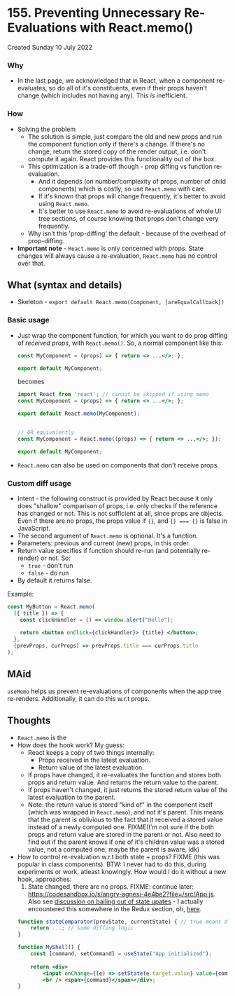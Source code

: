 # 155. Preventing Unnecessary Re-Evaluations with React.memo()
Created Sunday 10 July 2022

### Why
- In the last page, we acknowledged that in React, when a component re-evaluates, so do all of it's constituents, even if their props haven't change (which includes not having any). This *is* inefficient.

### How
- Solving the problem
	- The solution is simple, just compare the old and new props and run the component function only if there's a change. If there's no change, return the stored copy of the render output, i.e. don't compute it again. React provides this functionality out of the box.
	- This optimization is a trade-off though - prop diffing vs function re-evaluation. 
		- And it depends (on number/complexity of props, number of child components) which is costly, so use `React.memo` with care.
		- If it's known that props will change frequently, it's better to avoid using `React.memo`.
		- It's better to use `React.memo` to avoid re-evaluations of whole UI tree sections, of course knowing that props don't change very frequently.
	- Why isn't this 'prop-diffing' the default - because of the overhead of prop-diffing.
- **Important note** - `React.memo` is only concerned with props. State changes will always cause a re-evaluation, `React.memo` has no control over that.


## What (syntax and details)
 - Skeleton - `export default React.memo(Component, [areEqualCallback])`

### Basic usage
- Just wrap the component function, for which you want to do prop diffing of *received props*, with `React.memo()`. So, a normal component like this:
	```jsx
	const MyComponent = (props) => { return <> ...</>; };
	
	export default MyComponent;
	```
	becomes
	```jsx
	import React from 'react'; // cannot be skipped if using memo
	const MyComponent = (props) => { return <> ...</>; };
	
	export default React.memo(MyComponent);
	
	
	// OR equivalently
	const MyComponent = React.memo((props) => { return <> ...</>; });
	
	export default MyComponent;
	```
- `React.memo` can also be used on components that don't receive props.

### Custom diff usage
- Intent - the following construct is provided by React because it only does "shallow" comparison of props, i.e. only checks if the reference has changed or not. This is not sufficient at all, since props are objects. Even if there are no props, the props value if `{}`, and `{} === {}` is false in JavaScript.
- The second argument of `React.memo` is optional. It's a function.
- Parameters: previous and current (new) props, in this order.
- Return value specifies if function should re-run (and potentially re-render) or not. So:
	- `true` - don't run
	- `false` - do run
- By default it returns false.

Example:
```jsx
const MyButton = React.memo(
  ({ title }) => {
    const clickHandler = () => window.alert("Hello");
    
    return <button onClick={clickHandler}> {title} </button>;
  },
  (prevProps, curProps) => prevProps.title === curProps.title
);
```


## MAid
`useMemo` helps us prevent re-evaluations of components when the app tree re-renders. Additionally, it can do this w.r.t props.


## Thoughts
- `React.memo` is the 
- How does the hook work? My guess:
	- React keeps a copy of two things internally:
		- Props received in the latest evaluation.
		- Return value of the latest evaluation.
	- If props have changed, it re-evaluates the function and stores both props and return value. And returns the return value to the parent.
	- If props haven't changed, it just returns the stored return value of the latest evaluation to the parent.
	- Note: the return value is stored "kind of" in the component itself (which was wrapped in `React.memo`), and not it's parent. This means that the parent is oblivious to the fact that it received a stored value instead of a newly computed one. FIXME(I'm not sure if the both props and return value are stored in the parent or not. Also need to find out if the parent knows if one of it's children value was a stored value, not a computed one, maybe the parent is aware, idk)
- How to control re-evaluation w.r.t both state + props? FIXME (this was popular in class components). BTW: I never had to do this, during experiments or work, atleast knowingly. How would I do it without a new hook, approaches:
	1. State changed, there are no props. FIXME: continue later: https://codesandbox.io/s/angry-agnesi-4e4be2?file=/src/App.js. Also see [discussion on bailing out of state upates](https://github.com/facebook/react/issues/14110) - I actually encountered this somewhere in the Redux section, oh, [here](obsidian://open?vault=reactjs-notes&file=home%2F4_resource_itineraries%2F2_React_the_complete_guide%2F25_Replacing_Redux_with_React_hooks%2F372_Alternative__using_the_Context_API). 
	```jsx
	function stateComparator(prevState, currentState) { // true means don't re-evaluate
		return ...; // some diffing logic
	}
	
	function MyShell() {
		const [command, setCommand] = useState("App initialized");
		
		return <div>
			<input onChange={(e) => setState(e.target.value} value={command} />
			<br /> <span>{command}</span></div>;
	}
	```